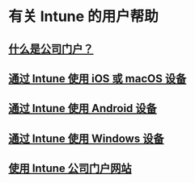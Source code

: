 # 有关 Intune 的用户帮助
## [什么是公司门户？](company-portal-frequently-asked-questions.md)
## [通过 Intune 使用 iOS 或 macOS 设备](using-your-ios-or-macOS-device-with-intune.md)
## [通过 Intune 使用 Android 设备](using-your-android-device-with-intune.md)
## [通过 Intune 使用 Windows 设备](using-your-windows-device-with-intune.md)
## [使用 Intune 公司门户网站](using-the-intune-company-portal-website.md)


<!--HONumber=Jan17_HO5-->


